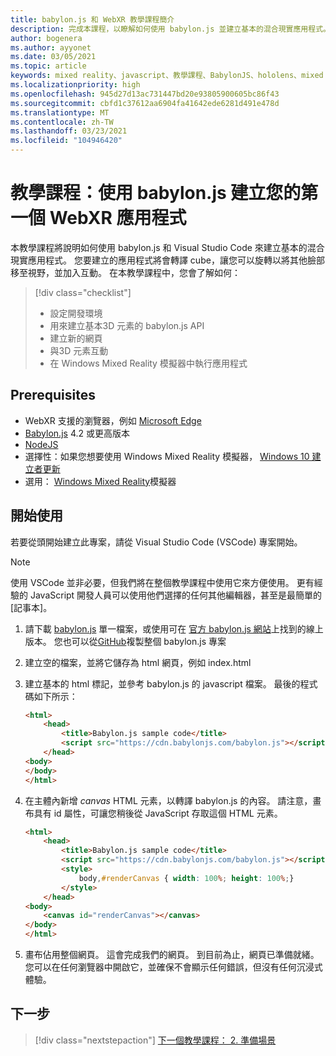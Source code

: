 ```yaml
---
title: babylon.js 和 WebXR 教學課程簡介
description: 完成本課程，以瞭解如何使用 babylon.js 並建立基本的混合現實應用程式。
author: bogenera
ms.author: ayyonet
ms.date: 03/05/2021
ms.topic: article
keywords: mixed reality、javascript、教學課程、BabylonJS、hololens、mixed reality、UWP、Windows 10、WebXR、沉浸式網路
ms.localizationpriority: high
ms.openlocfilehash: 945d27d13ac731447bd20e93805900605bc86f43
ms.sourcegitcommit: cbfd1c37612aa6904fa41642ede6281d491e478d
ms.translationtype: MT
ms.contentlocale: zh-TW
ms.lasthandoff: 03/23/2021
ms.locfileid: "104946420"
---
```

# <a name="tutorial-create-your-first-webxr-application-using-babylonjs"></a>教學課程：使用 babylon.js 建立您的第一個 WebXR 應用程式

本教學課程將說明如何使用 babylon.js 和 Visual Studio Code 來建立基本的混合現實應用程式。 您要建立的應用程式將會轉譯 cube，讓您可以旋轉以將其他臉部移至視野，並加入互動。 在本教學課程中，您會了解如何：

> [!div class="checklist"]
> * 設定開發環境
> * 用來建立基本3D 元素的 babylon.js API  
> * 建立新的網頁
> * 與3D 元素互動
> * 在 Windows Mixed Reality 模擬器中執行應用程式

## <a name="prerequisites"></a>Prerequisites

* WebXR 支援的瀏覽器，例如 [Microsoft Edge](https://docs.microsoft.com/windows/mixed-reality/whats-new/new-microsoft-edge)
* [Babylon.js](https://doc.babylonjs.com/divingDeeper/developWithBjs/frameworkVers) 4.2 或更高版本
* [NodeJS](https://nodejs.org/)
* 選擇性：如果您想要使用 Windows Mixed Reality 模擬器， [Windows 10 建立者更新](https://www.microsoft.com/software-download/windows10)
* 選用： [Windows Mixed Reality](https://docs.microsoft.com/windows/mixed-reality/develop/platform-capabilities-and-apis/using-the-windows-mixed-reality-simulator)模擬器

## <a name="getting-started"></a>開始使用

若要從頭開始建立此專案，請從 Visual Studio Code (VSCode) 專案開始。

> [!NOTE]
> 使用 VSCode 並非必要，但我們將在整個教學課程中使用它來方便使用。 更有經驗的 JavaScript 開發人員可以使用他們選擇的任何其他編輯器，甚至是最簡單的 [記事本]。

1. 請下載 [babylon.js](https://doc.babylonjs.com/divingDeeper/developWithBjs/frameworkVers) 單一檔案，或使用可在 [官方 babylon.js 網站](https://doc.babylonjs.com/divingDeeper/developWithBjs/frameworkVers)上找到的線上版本。 您也可以從[GitHub](https://github.com/BabylonJS/Babylon.js)複製整個 babylon.js 專案
1. 建立空的檔案，並將它儲存為 html 網頁，例如 index.html
1. 建立基本的 html 標記，並參考 babylon.js 的 javascript 檔案。 最後的程式碼如下所示：

    ```html
    <html>
        <head>
            <title>Babylon.js sample code</title>
            <script src="https://cdn.babylonjs.com/babylon.js"></script>
        </head>
    <body>
    </body>
    </html>
    ```

1. 在主體內新增 *canvas* HTML 元素，以轉譯 babylon.js 的內容。 請注意，畫布具有 id 屬性，可讓您稍後從 JavaScript 存取這個 HTML 元素。

    ```html
    <html>
        <head>
            <title>Babylon.js sample code</title>
            <script src="https://cdn.babylonjs.com/babylon.js"></script>
            <style>
                body,#renderCanvas { width: 100%; height: 100%;}
            </style>
        </head>
    <body>
        <canvas id="renderCanvas"></canvas>
    </body>
    </html>
    ```

1. 畫布佔用整個網頁。 這會完成我們的網頁。 到目前為止，網頁已準備就緒。 您可以在任何瀏覽器中開啟它，並確保不會顯示任何錯誤，但沒有任何沉浸式體驗。

## <a name="next-steps"></a>下一步

> [!div class="nextstepaction"]
> [下一個教學課程： 2. 準備場景](prepare-scene-02.md)
